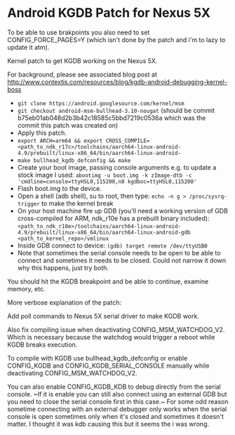 # Android KGDB Patch for Nexus 5X

To be able to use brakpoints you also need to set CONFIG_FORCE_PAGES=Y (which isn't done by the patch and i'm to lazy to update it atm).

Kernel patch to get KGDB working on the Nexus 5X.

For background, please see associated blog post at http://www.contextis.com/resources/blog/kgdb-android-debugging-kernel-boss

- `git clone https://android.googlesource.com/kernel/msm`
- `git checkout android-msm-bullhead-3.10-nougat` (should be commit b75eb01ab048d2b3b42c18585c5bbd7219c0536a which was the commit this patch was created on)
- Apply this patch.
- `export ARCH=arm64 && export CROSS_COMPILE=<path_to_ndk_r17c>/toolchains/aarch64-linux-android-4.9/prebuilt/linux-x86_64/bin/aarch64-linux-android-`
- `make bullhead_kgdb_defconfig && make`
- Create your boot image, passing console arguments e.g. to update a stock image I used: `abootimg -u boot.img -k zImage-dtb -c 'cmdline=console=ttyHSL0,115200,n8 kgdboc=ttyHSL0,115200'`
- Flash boot.img to the device.
- Open a shell (adb shell), su to root, then type: `echo -n g > /proc/sysrq-trigger` to make the kernel break
- On your host machine fire up GDB (you'll need a working version of GDB cross-compiled for ARM, ndk_r10e has a prebuilt binary included): `<path_to_ndk_r10e>/toolchains/aarch64-linux-android-4.9/prebuilt/linux-x86_64/bin/aarch64-linux-android-gdb <path_to_kernel_repo>/vmlinux`
- Inside GDB connect to device: `(gdb) target remote /dev/ttyUSB0`
- Note that sometimes the serial console needs to be open to be able to connect and sometimes it needs to be closed. Could not narrow it down why this happens, just try both.

You should hit the KGDB breakpoint and be able to continue, examine memory, etc.

More verbose explanation of the patch:

Add poll commands to Nexus 5X serial driver to make KGDB work.

Also fix compiling issue when deactivating CONFIG_MSM_WATCHDOG_V2. Which
is necessary because the watchdog would trigger a reboot while KGDB
breaks execution.

To compile with KGDB use bullhead_kgdb_defconfig or enable CONFIG_KGDB
and CONFIG_KGDB_SERIAL_CONSOLE manually while deactivating
CONFIG_MSM_WATCHDOG_V2.

You can also enable CONFIG_KGDB_KDB to debug directly from the serial
console. ~If it is enable you can still also connect using an external
GDB but you need to close the serial console first in this case.~
For some odd reason sometime connecting with an external debugger only works when the serial console is open sometimes only when it's closed and sometimes it doesn't matter. I thought it was kdb causing this but it seems the i was wrong.
